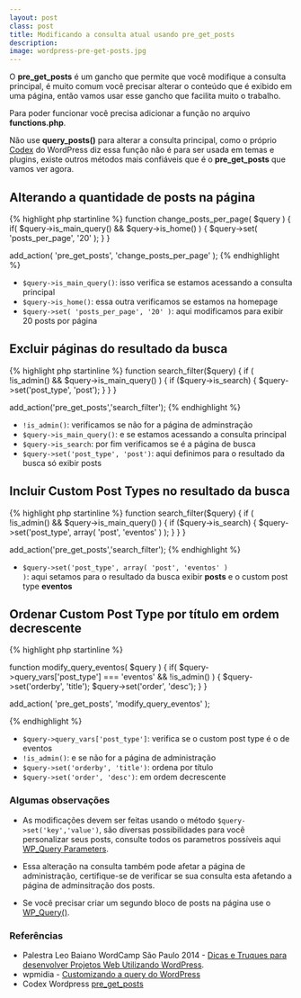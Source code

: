 ```yaml
---
layout: post
class: post
title: Modificando a consulta atual usando pre_get_posts
description:
image: wordpress-pre-get-posts.jpg
---
```


O **pre_get_posts** é um gancho que permite que você modifique a consulta principal, é muito comum você precisar alterar o conteúdo que é exibido em uma página, então vamos usar esse gancho que facilita muito o trabalho.

Para poder funcionar você precisa adicionar a função no arquivo **functions.php**.

Não use **query_posts()** para alterar a consulta principal, como o próprio [Codex](http://codex.wordpress.org/Function_Reference/query_posts) do WordPress diz essa função não é para ser usada em temas e plugins, existe outros métodos mais confiáveis que é o **pre_get_posts** que vamos ver agora.

## Alterando a quantidade de posts na página ##

{% highlight php startinline %}
function change_posts_per_page( $query ) {
    if( $query->is_main_query() && $query->is_home() ) {
        $query->set( 'posts_per_page', '20' );
    }
}

add_action( 'pre_get_posts', 'change_posts_per_page' );
{% endhighlight %}

- <code>$query->is_main_query()</code>: isso verifica se estamos acessando a consulta principal
- <code>$query->is_home()</code>: essa outra verificamos se estamos na homepage
- <code>$query->set( 'posts_per_page', '20' )</code>: aqui modificamos para exibir 20 posts por página

## Excluir páginas do resultado da busca ##

{% highlight php startinline %}
function search_filter($query) {
    if ( !is_admin() && $query->is_main_query() ) {
        if ($query->is_search) {
            $query->set('post_type', 'post');
        }
    }
}

add_action('pre_get_posts','search_filter');
{% endhighlight %}

- <code>!is_admin()</code>: verificamos se não for a página de adminstração
- <code>$query->is_main_query()</code>: e se estamos acessando a consulta principal
- <code>$query->is_search</code>: por fim verificamos se é a página de busca
- <code>$query->set('post_type', 'post')</code>: aqui definimos para o resultado da busca só exibir posts

## Incluir Custom Post Types no resultado da busca ##

{% highlight php startinline %}
function search_filter($query) {
    if ( !is_admin() && $query->is_main_query() ) {
        if ($query->is_search) {
            $query->set('post_type', array( 'post', 'eventos' ) );
        }
    }
}

add_action('pre_get_posts','search_filter');
{% endhighlight %}

- <code>$query->set('post_type', array( 'post', 'eventos' ) )</code>: aqui setamos para o resultado da busca exibir <b>posts</b> e o custom post type <b>eventos</b>

## Ordenar Custom Post Type por título em ordem decrescente ##

{% highlight php startinline %}

function modify_query_eventos( $query ) {
    if( $query->query_vars['post_type'] === 'eventos' && !is_admin() ) {
        $query->set('orderby', 'title');
        $query->set('order', 'desc');
    }
}

add_action( 'pre_get_posts', 'modify_query_eventos' );

{% endhighlight %}

- <code>$query->query_vars['post_type']</code>: verifica se o custom post type é o de eventos
- <code>!is_admin()</code>:  e se não for a página de administração
- <code>$query->set('orderby', 'title')</code>: ordena por título
- <code>$query->set('order', 'desc')</code>: em ordem decrescente

### Algumas observações ###

- As modificações devem ser feitas usando o método <code>$query->set('key','value')</code>, são diversas possibilidades para você personalizar seus posts, consulte todos os parametros possíveis aqui <a href="http://codex.wordpress.org/Class_Reference/WP_Query#Parameters">WP_Query Parameters</a>.

- Essa alteração na consulta também pode afetar a página de administração, certifique-se de verificar se sua consulta esta afetando a página de adminsitração dos posts.

- Se você precisar criar um segundo bloco de posts na página use o <a href="http://codex.wordpress.org/Class_Reference/WP_Query">WP_Query()</a>.


### Referências ###
- Palestra Leo Baiano WordCamp São Paulo 2014 - <a href="http://pt.slideshare.net/leobaiano1/dicas-e-truques-para-desenvolver-projetos-web-utilizando-wordpress">Dicas e Truques para desenvolver Projetos Web Utilizando WordPress</a>.
- wpmidia - <a href="http://wpmidia.com.br/tutoriais/customizando-query-wordpress/">Customizando a query do WordPress</a> 
- Codex Wordpress <a href="http://codex.wordpress.org/Plugin_API/Action_Reference/pre_get_posts">pre_get_posts</a>
